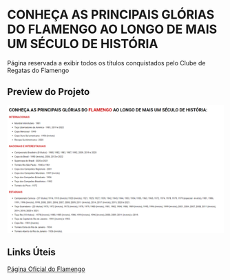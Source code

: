 # CONHEÇA AS PRINCIPAIS GLÓRIAS DO FLAMENGO AO LONGO DE MAIS UM SÉCULO DE HISTÓRIA
Página reservada a exibir todos os títulos conquistados pelo Clube de Regatas do Flamengo

## Preview do Projeto
![Títulos do Flamengo](/preview.PNG)

## Links Úteis
[Página Oficial do Flamengo](https://www.flamengo.com.br/titulosdoflamengo) 

